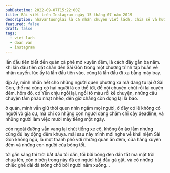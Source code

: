 ```yaml
---
pubDatetime: 2022-09-07T15:22:00Z
title: Bài viết trên Instagram ngày 15 tháng 07 năm 2019
description: nhavantuonglai là cá nhân chuyên viết lách, chia sẻ và hướng dẫn mọi người thuần thục hơn khi thực hành viết lách mỗi ngày qua những bài chia sẻ ngắn trên Instagram chính thức.
featured: false
draft: false
tags:
  - viet lach
  - doan van
  - instagram
---
```


lần đầu tiên biết đến quán cà phê mở xuyên đêm, là cách đây gần ba năm. khi lần đầu tiên đặt chân đến Sài Gòn trong một chương trình tập huấn về nhân quyền. lúc ấy là lần đầu tiên vào, cũng là lần đầu đi xa bằng máy bay.

dịp ấy, mình nhắn hết cho những người quen phương xa mà đang tụ lại ở Sài Gòn, thế mà cũng có hai người là có thể tới, để nói chuyện chút rồi lại xuyên đêm. hôm đó, có Yến chịu ngồi lại, ngồi tô màu rồi kể chuyện, những câu chuyện tầm phào nhạt nhẽo, đến giờ chẳng còn đọng lại là bao.

ở quán, mình vẫn giữ thói quen nhìn ngắm mọi người, ở đây có lẽ không có người vô gia cư, mà chỉ có những con người đang chăm chỉ cày deadline, và những người làm việc mười mấy tiếng một ngày.

còn ngoài đường vẫn vang lại chút tiếng xe cộ, không ồn ào lắm nhưng cũng đủ lay động đêm khuya. mãi sau này mình mới nghe về khái niệm Sài Gòn không ngủ, là một thành phố với những quán ăn đêm, cửa hàng xuyên đêm và những con người của bóng tối.

tới gần sáng thì trời bắt đầu tối dần, tối bởi bóng đèn dần tắt mà mặt trời chưa lên, còn ở bên trong này đã có người bắt đầu gà gật, và có những chiếc ghế dài đã trống chỗ bởi người nằm xuống…
